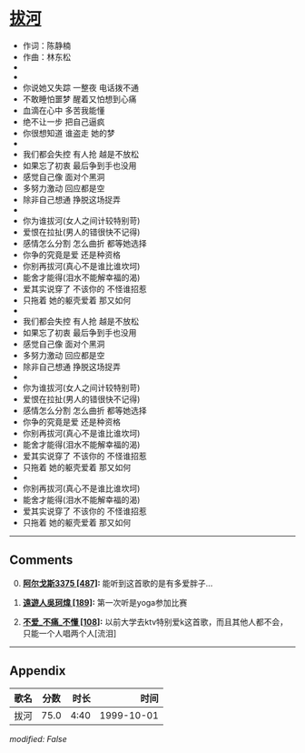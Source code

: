# [拔河](https://music.163.com/song?id=67576)

* 作词：陈静楠
* 作曲：林东松
*
*
* 你说她又失踪 一整夜 电话拨不通
* 不敢睡怕噩梦 醒着又怕想到心痛
* 血滴在心中 多苦我能懂
* 绝不让一步 把自己逼疯
* 你很想知道 谁盗走 她的梦
* 
* 我们都会失控 有人抢 越是不放松
* 如果忘了初衷 最后争到手也没用
* 感觉自己像 面对个黑洞
* 多努力激动 回应都是空
* 除非自己想通 挣脱这场捉弄
* 
* 你为谁拔河(女人之间计较特别苛)
* 爱恨在拉扯(男人的错很快不记得)
* 感情怎么分割 怎么曲折 都等她选择
* 你争的究竟是爱 还是种资格
* 你别再拔河(真心不是谁比谁坎坷)
* 能舍才能得(泪水不能解幸福的渴)
* 爱其实说穿了 不该你的 不怪谁招惹
* 只拖着 她的躯壳爱着 那又如何
* 
* 我们都会失控 有人抢 越是不放松
* 如果忘了初衷 最后争到手也没用
* 感觉自己像 面对个黑洞
* 多努力激动 回应都是空
* 除非自己想通 挣脱这场捉弄
* 
* 你为谁拔河(女人之间计较特别苛)
* 爱恨在拉扯(男人的错很快不记得)
* 感情怎么分割 怎么曲折 都等她选择
* 你争的究竟是爱 还是种资格
* 你别再拔河(真心不是谁比谁坎坷)
* 能舍才能得(泪水不能解幸福的渴)
* 爱其实说穿了 不该你的 不怪谁招惹
* 只拖着 她的躯壳爱着 那又如何
* 
* 你别再拔河(真心不是谁比谁坎坷)
* 能舍才能得(泪水不能解幸福的渴)
* 爱其实说穿了 不该你的 不怪谁招惹
* 只拖着 她的躯壳爱着 那又如何


---

## Comments
0. **[阿尔戈斯3375 \[487\]](https://music.163.com/#/user/home?id=40509910):** 能听到这首歌的是有多爱胖子...

1. **[遠遊人吳珂煒 \[189\]](https://music.163.com/#/user/home?id=30597357):** 第一次听是yoga参加比赛

2. **[不爱_不痛_不懂 \[108\]](https://music.163.com/#/user/home?id=113825125):** 以前大学去ktv特别爱k这首歌，而且其他人都不会，只能一个人唱两个人[流泪]



---

## Appendix

|歌名|分数|时长|时间|
|:---|:---:|---:|---:|
|拔河|75.0|4:40|1999-10-01

*modified: False*